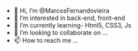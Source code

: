 - 👋 Hi, I’m @MarcosFernandovieira
- 👀 I’m interested in back-end, front-end
- 🌱 I’m currently learning-  Html5, CSS3, Js
- 💞️ I’m looking to collaborate on ...
- 📫 How to reach me ...

<!---
MarcosFernandovieira/MarcosFernandovieira is a ✨ special ✨ repository because its `README.md` (this file) appears on your GitHub profile.
You can click the Preview link to take a look at your changes.
--->

